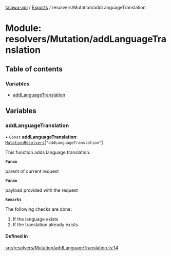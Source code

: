 [talawa-api](../README.md) / [Exports](../modules.md) / resolvers/Mutation/addLanguageTranslation

# Module: resolvers/Mutation/addLanguageTranslation

## Table of contents

### Variables

- [addLanguageTranslation](resolvers_Mutation_addLanguageTranslation.md#addlanguagetranslation)

## Variables

### addLanguageTranslation

• `Const` **addLanguageTranslation**: [`MutationResolvers`](types_generatedGraphQLTypes.md#mutationresolvers)[``"addLanguageTranslation"``]

This function adds language translation.

**`Param`**

parent of current request

**`Param`**

payload provided with the request

**`Remarks`**

The following checks are done:
1. If the language exists
2. If the translation already exists.

#### Defined in

[src/resolvers/Mutation/addLanguageTranslation.ts:14](https://github.com/PalisadoesFoundation/talawa-api/blob/806e21a/src/resolvers/Mutation/addLanguageTranslation.ts#L14)
